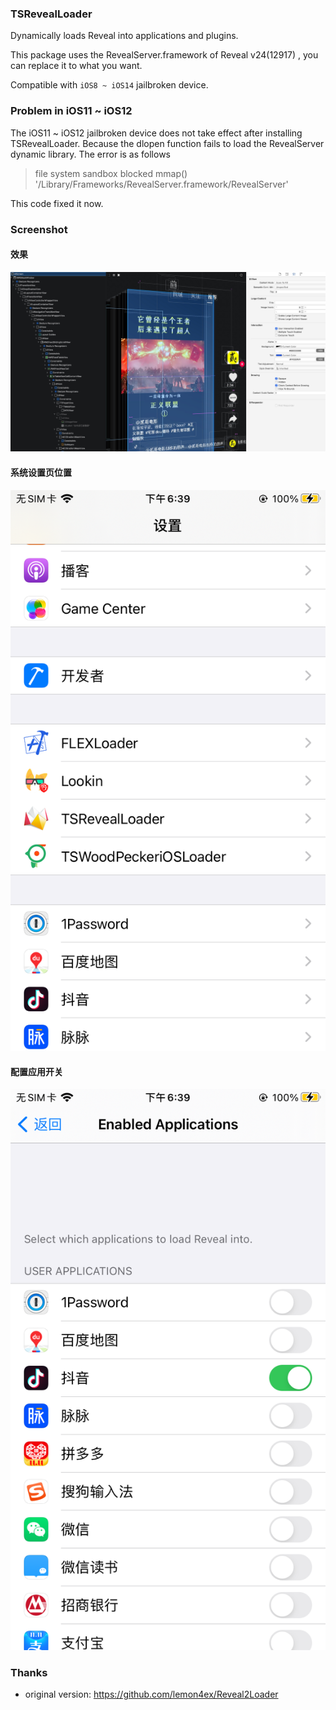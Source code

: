 ### TSRevealLoader
Dynamically loads Reveal into applications and plugins.

This package uses the RevealServer.framework of Reveal v24(12917) , you can replace it to what you want.

Compatible with `iOS8 ~ iOS14` jailbroken device.

### Problem in iOS11 ~ iOS12
The iOS11 ~ iOS12 jailbroken device does not take effect after installing TSRevealLoader. Because the dlopen function fails to load the RevealServer dynamic library. The error is as follows
> file system sandbox blocked mmap() '/Library/Frameworks/RevealServer.framework/RevealServer'

This code fixed it now.

### Screenshot

#### 效果
![douyin.jpg](screenshot/douyin.jpg)

#### 系统设置页位置
 ![settings-01.jpg](screenshot/settings-01.png)

#### 配置应用开关
![settings-02.jpg](screenshot/settings-02.png)


### Thanks
* original version: https://github.com/lemon4ex/Reveal2Loader
